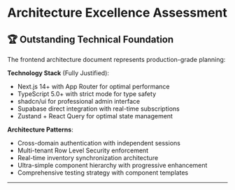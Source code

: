 # Architecture Excellence Assessment

## 🏆 Outstanding Technical Foundation
The frontend architecture document represents production-grade planning:

**Technology Stack** (Fully Justified):
- Next.js 14+ with App Router for optimal performance
- TypeScript 5.0+ with strict mode for type safety
- shadcn/ui for professional admin interface
- Supabase direct integration with real-time subscriptions
- Zustand + React Query for optimal state management

**Architecture Patterns**:
- Cross-domain authentication with independent sessions
- Multi-tenant Row Level Security enforcement  
- Real-time inventory synchronization architecture
- Ultra-simple component hierarchy with progressive enhancement
- Comprehensive testing strategy with component templates

---
